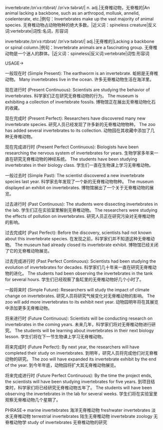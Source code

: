 invertebrate:/ɪnˈvɜːrtɪbrət/ /ɪnˈvɝːtəbrət/| n. adj.|无脊椎动物，无脊椎的|An animal lacking a backbone, such as an arthropod, mollusk, annelid, coelenterate, etc.|例句：Invertebrates make up the vast majority of animal species. 无脊椎动物占动物物种的绝大多数。|近义词：spineless creature|反义词:vertebrate|词性:名词，形容词

invertebrate:/ɪnˈvɜːrtɪbrət/ /ɪnˈvɝːtəbrət/| adj.|无脊椎的|Lacking a backbone or spinal column.|例句：Invertebrate animals are a fascinating group. 无脊椎动物是一个迷人的群体。|近义词：spineless|反义词:vertebrate|词性:形容词


USAGE->

一般现在时 (Simple Present):
The earthworm is an invertebrate. 蚯蚓是无脊椎动物。
Many invertebrates live in the ocean. 许多无脊椎动物生活在海洋里。

现在进行时 (Present Continuous):
Scientists are studying the behavior of invertebrates. 科学家们正在研究无脊椎动物的行为。
The museum is exhibiting a collection of invertebrate fossils.  博物馆正在展出无脊椎动物化石的收藏。


现在完成时 (Present Perfect):
Researchers have discovered many new invertebrate species. 研究人员已经发现了许多新的无脊椎动物物种。
The zoo has added several invertebrates to its collection. 动物园在其收藏中添加了几种无脊椎动物。

现在完成进行时 (Present Perfect Continuous):
Biologists have been researching the nervous system of invertebrates for years. 生物学家多年来一直在研究无脊椎动物的神经系统。
The students have been studying invertebrates in their biology class. 学生们一直在生物课上学习无脊椎动物。


一般过去时 (Simple Past):
The scientist discovered a new invertebrate species last year.  科学家去年发现了一个新的无脊椎动物物种。
The museum displayed an exhibit on invertebrates. 博物馆展出了一个关于无脊椎动物的展览。

过去进行时 (Past Continuous):
The students were dissecting invertebrates in the lab. 学生们正在实验室里解剖无脊椎动物。
The researchers were studying the effects of pollution on invertebrates. 研究人员正在研究污染对无脊椎动物的影响。


过去完成时 (Past Perfect):
Before the discovery, scientists had not known about this invertebrate species. 在发现之前，科学家们并不知道这种无脊椎动物。
The museum had already closed its invertebrate exhibit. 博物馆已经关闭了它的无脊椎动物展览。

过去完成进行时 (Past Perfect Continuous):
Scientists had been studying the evolution of invertebrates for decades.  科学家们几十年来一直在研究无脊椎动物的进化。
The students had been observing the invertebrates in the tank for several hours. 学生们已经观察了鱼缸里的无脊椎动物好几个小时了。


一般将来时 (Simple Future):
Researchers will study the impact of climate change on invertebrates. 研究人员将研究气候变化对无脊椎动物的影响。
The zoo will add more invertebrates to its exhibit next year. 动物园明年将在其展览中添加更多无脊椎动物。

将来进行时 (Future Continuous):
Scientists will be conducting research on invertebrates in the coming years. 未来几年，科学家们将对无脊椎动物进行研究。
The students will be learning about invertebrates in their next biology lesson. 学生们将在下一节生物课上学习无脊椎动物。


将来完成时 (Future Perfect):
By next year, the researchers will have completed their study on invertebrates. 到明年，研究人员将完成他们对无脊椎动物的研究。
The zoo will have expanded its invertebrate exhibit by the end of the year. 到今年年底，动物园将扩大其无脊椎动物展览。

将来完成进行时 (Future Perfect Continuous):
By the time the project ends, the scientists will have been studying invertebrates for five years.  到项目结束时，科学家们将已经研究无脊椎动物五年了。
The students will have been observing the invertebrates in the lab for several weeks. 学生们将在实验室里观察无脊椎动物几个星期了。


PHRASE->
marine invertebrates 海洋无脊椎动物
freshwater invertebrates 淡水无脊椎动物
terrestrial invertebrates 陆生无脊椎动物
invertebrate zoology 无脊椎动物学
study of invertebrates 无脊椎动物的研究
